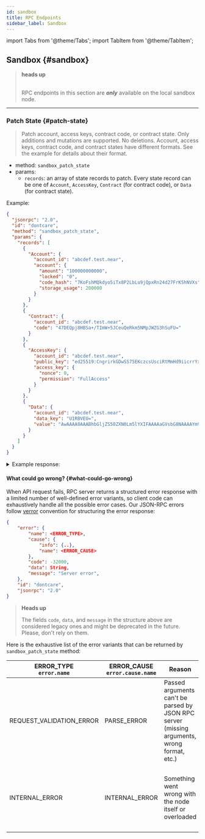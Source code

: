 ```yaml
---
id: sandbox
title: RPC Endpoints
sidebar_label: Sandbox
---
```


import Tabs from '@theme/Tabs';
import TabItem from '@theme/TabItem';


## Sandbox {#sandbox}

<blockquote class="warning">
<strong>heads up</strong><br /><br />

RPC endpoints in this section are ***only*** available on the local sandbox node.

</blockquote>

---

### Patch State {#patch-state}

> Patch account, access keys, contract code, or contract state. Only additions and mutations are supported. No deletions.
Account, access keys, contract code, and contract states have different formats. See the example for details about their format.
- method: `sandbox_patch_state`
- params:
  - `records`: an array of state records to patch. Every state record can be one of `Account`, `AccessKey`, `Contract` (for contract code), or `Data` (for contract state).

Example:

<Tabs>
<TabItem value="json" label="JSON" default>

```json
{
  "jsonrpc": "2.0",
  "id": "dontcare",
  "method": "sandbox_patch_state",
  "params": {
    "records": [
      {
        "Account": {
          "account_id": "abcdef.test.near",
          "account": {
            "amount": "100000000000",
            "locked": "0",
            "code_hash": "7KoFshMQkdyo5iTx8P2LbLu9jQpxRn24d27FrKShNVXs",
            "storage_usage": 200000
          }
        }
      },
      {
        "Contract": {
          "account_id": "abcdef.test.near",
          "code": "47DEQpj8HBSa+/TImW+5JCeuQeRkm5NMpJWZG3hSuFU="
        }
      },
      {
        "AccessKey": {
          "account_id": "abcdef.test.near",
          "public_key": "ed25519:CngrirkGDwSS75EKczcsUsciRtMmHd9iicrrYxz4uckD",
          "access_key": {
            "nonce": 0,
            "permission": "FullAccess"
          }
        }
      },
      {
        "Data": {
          "account_id": "abcdef.test.near",
          "data_key": "U1RBVEU=",
          "value": "AwAAAA8AAABhbGljZS50ZXN0Lm5lYXIFAAAAaGVsbG8NAAAAYm9iLnRlc3QubmVhcgUAAAB3b3JsZAoAAABhbGljZS5uZWFyCwAAAGhlbGxvIHdvcmxk"
        }
      }
    ]
  }
}
```

</TabItem>
</Tabs>

<details><summary>Example response:</summary>
<p>

```json
{
  "id": "dontcare",
  "jsonrpc": "2.0",
  "result": {}
}
```

</p>
</details>

#### What could go wrong? {#what-could-go-wrong}

When API request fails, RPC server returns a structured error response with a limited number of well-defined error variants, so client code can exhaustively handle all the possible error cases. Our JSON-RPC errors follow [verror](https://github.com/joyent/node-verror) convention for structuring the error response:


```json
{
    "error": {
        "name": <ERROR_TYPE>,
        "cause": {
            "info": {..},
            "name": <ERROR_CAUSE>
        },
        "code": -32000,
        "data": String,
        "message": "Server error",
    },
    "id": "dontcare",
    "jsonrpc": "2.0"
}
```

> **Heads up**
>
> The fields `code`, `data`, and `message` in the structure above are considered legacy ones and might be deprecated in the future. Please, don't rely on them.

Here is the exhaustive list of the error variants that can be returned by `sandbox_patch_state` method:

<table>
  <thead>
    <tr>
      <th>
        ERROR_TYPE<br />
        <code>error.name</code>
      </th>
      <th>ERROR_CAUSE<br /><code>error.cause.name</code></th>
      <th>Reason</th>
      <th>Solution</th>
    </tr>
  </thead>
  <tbody>
    <tr>
      <td>REQUEST_VALIDATION_ERROR</td>
      <td>PARSE_ERROR</td>
      <td>Passed arguments can't be parsed by JSON RPC server (missing arguments, wrong format, etc.)</td>
      <td>
        <ul>
          <li>Check the arguments passed and pass the correct ones</li>
          <li>Check <code>error.cause.info</code> for more details</li>
        </ul>
      </td>
    </tr>
    <tr>
      <td>INTERNAL_ERROR</td>
      <td>INTERNAL_ERROR</td>
      <td>Something went wrong with the node itself or overloaded</td>
      <td>
        <ul>
          <li>Try again later</li>
          <li>Send a request to a different node</li>
          <li>Check <code>error.cause.info</code> for more details</li>
        </ul>
      </td>
    </tr>
  </tbody>
</table>
